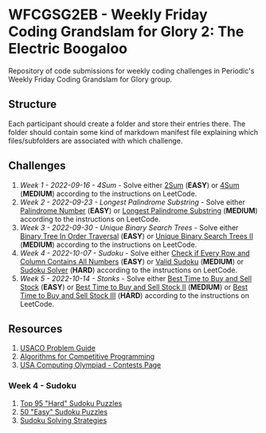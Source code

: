 # WFCGSG2EB - Weekly Friday Coding Grandslam for Glory 2: The Electric Boogaloo

Repository of code submissions for weekly coding challenges in Periodic's Weekly Friday Coding Grandslam for Glory group.

## Structure

Each participant should create a folder and store their entries there.  The folder should contain some kind of markdown manifest file explaining which files/subfolders are associated with which challenge.

## Challenges


1. *Week 1 - 2022-09-16 - 4Sum* - Solve either [2Sum](https://leetcode.com/problems/two-sum/) (**EASY**) or [4Sum](https://leetcode.com/problems/4sum/) (**MEDIUM**) according to the instructions on LeetCode.
1. *Week 2 - 2022-09-23 - Longest Palindrome Substring* - Solve either [Palindrome Number](https://leetcode.com/problems/palindrome-number/) (**EASY**) or [Longest Palindrome Substring](https://leetcode.com/problems/longest-palindromic-substring/) (**MEDIUM**) according to the instructions on LeetCode.
1. *Week 3 - 2022-09-30 - Unique Binary Search Trees* - Solve either [Binary Tree In Order Traversal](https://leetcode.com/problems/binary-tree-inorder-traversal/) (**EASY**) or [Unique Binary Search Trees II](https://leetcode.com/problems/unique-binary-search-trees-ii/) (**MEDIUM**) according to the instructions on LeetCode.
1. *Week 4 - 2022-10-07 - Sudoku* - Solve either [Check if Every Row and Column Contains All Numbers](https://leetcode.com/problems/check-if-every-row-and-column-contains-all-numbers/) (**EASY**) or [Valid Sudoku](https://leetcode.com/problems/valid-sudoku/) (**MEDIUM**) or [Sudoku Solver](https://leetcode.com/problems/sudoku-solver/) (**HARD**) according to the instructions on LeetCode.
1. *Week 5 - 2022-10-14 - Stonks* - Solve either [Best Time to Buy and Sell Stock](https://leetcode.com/problems/best-time-to-buy-and-sell-stock/) (**EASY**) or [Best Time to Buy and Sell Stock II](https://leetcode.com/problems/best-time-to-buy-and-sell-stock-ii/) (**MEDIUM**) or [Best Time to Buy and Sell Stock III](https://leetcode.com/problems/best-time-to-buy-and-sell-stock-iii/) (**HARD**) according to the instructions on LeetCode.

## Resources

1. [USACO Problem Guide](https://usaco.guide/problems/)
1. [Algorithms for Competitive Programming](https://cp-algorithms.com/)
1. [USA Computing Olympiad - Contests Page](http://www.usaco.org/index.php?page=contests)

### Week 4 - Sudoku
1. [Top 95 "Hard" Sudoku Puzzles](http://magictour.free.fr/top95)
1. [50 "Easy" Sudoku Puzzles](https://norvig.com/easy50.txt)
1. [Sudoku Solving Strategies](https://www.sudokuwiki.org/sudoku.htm)
